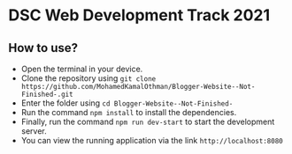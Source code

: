 # DSC Web Development Track 2021

## How to use?
- Open the terminal in your device.
- Clone the repository using `git clone https://github.com/MohamedKamalOthman/Blogger-Website--Not-Finished-.git`
- Enter the folder using `cd Blogger-Website--Not-Finished-`
- Run the command `npm install` to install the dependencies.
- Finally, run the command `npm run dev-start` to start the development server.
- You can view the running application via the link `http://localhost:8080`
